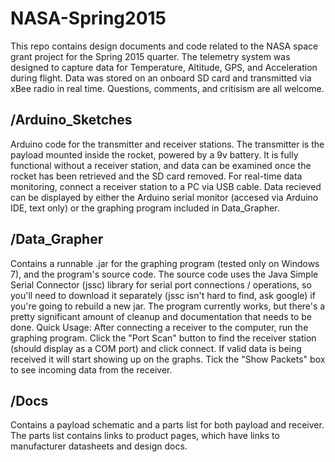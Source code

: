 # NASA-Spring2015

This repo contains design documents and code related to the NASA space grant project for the Spring 2015 quarter. 
The telemetry system was designed to capture data for Temperature, Altitude, GPS, and Acceleration during flight. 
Data was stored on an onboard SD card and transmitted via xBee radio in real time. Questions, comments, and critisism are all welcome. 

/Arduino_Sketches
--------------------
Arduino code for the transmitter and receiver stations. The transmitter is the payload mounted inside the rocket, powered by a 9v battery. It is fully functional without a receiver station, and data can be examined once the rocket has been retrieved and the SD card removed. For real-time data monitoring, connect a receiver station to a PC via USB cable. Data recieved can be displayed by either the Arduino serial monitor (accesed via Arduino IDE, text only) or the graphing program included in Data_Grapher.

/Data_Grapher
--------------------
Contains a runnable .jar for the graphing program (tested only on Windows 7), and the program's source code. The source code uses the Java Simple Serial Connector (jssc) library for serial port connections / operations, so you'll need to download it separately (jssc isn't hard to find, ask google) if you're going to rebuild a new jar. The program currently works, but there's a pretty significant amount of cleanup and documentation that needs to be done. 
Quick Usage: After connecting a receiver to the computer, run the graphing program. Click the "Port Scan" button to find the receiver station (should display as a COM port) and click connect. If valid data is being received it will start showing up on the graphs. Tick the "Show Packets" box to see incoming data from the receiver.

/Docs
--------------------
Contains a payload schematic and a parts list for both payload and receiver. The parts list contains links to product pages, which have links to manufacturer datasheets and design docs.
